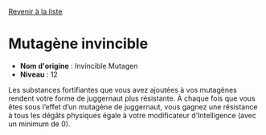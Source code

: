 [Revenir à la liste](..)

# Mutagène invincible

 * **Nom d'origine** : Invincible Mutagen
 * **Niveau** : 12


<p>Les substances fortifiantes que vous avez ajoutées à vos mutagènes rendent votre forme de juggernaut plus résistante. À chaque fois que vous êtes sous l’effet d’un mutagène de juggernaut, vous gagnez une résistance à tous les dégâts physiques égale à votre modificateur d’Intelligence (avec un minimum de 0).</p>
